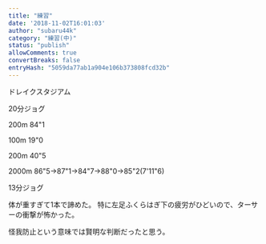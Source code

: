 ```yaml
---
title: "練習"
date: '2018-11-02T16:01:03'
author: "subaru44k"
category: "練習(中)"
status: "publish"
allowComments: true
convertBreaks: false
entryHash: "5059da77ab1a904e106b373808fcd32b"
---
```

ドレイクスタジアム

20分ジョグ

200m
84"1

100m
19"0

200m
40"5

2000m
86"5→87"1→84"7→88"0→85"2(7'11"6)

13分ジョグ

体が重すぎて1本で諦めた。
特に左足ふくらはぎ下の疲労がひどいので、ターサーの衝撃が怖かった。

怪我防止という意味では賢明な判断だったと思う。
